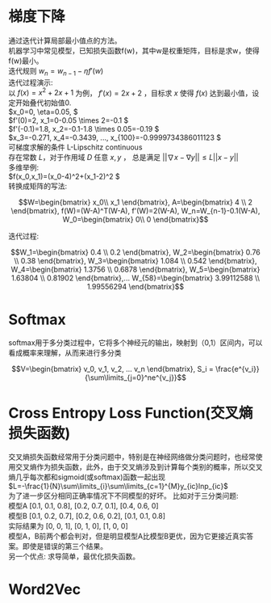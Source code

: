 # 梯度下降
通过迭代计算局部最小值点的方法。  
机器学习中常见模型，已知损失函数f(w)，其中w是权重矩阵，目标是求w，使得f(w)最小。  
迭代规则 $w_{n} = w_{n-1} - \eta f'(w)$  
迭代过程演示:  
以 $f(x)=x^2+2x+1$ 为例， $f'(x)=2x+2$ ，目标求 $x$ 使得 $f(x)$ 达到最小值，设定开始叠代初始值0.  
$x_0=0, \eta=0.05, $  
$f'(0)=2, x_1=0-0.05 \times 2=-0.1 $  
$f'(-0.1)=1.8, x_2=-0.1-1.8 \times 0.05=-0.19 $  
$x_3=-0.271, x_4=-0.3439, ..., x_{100}=-0.9999734386011123 $  
可梯度求解的条件 L-Lipschitz continuous  
存在常数 $L$，对于作用域 $D$ 任意 $x,y$ ， 总是满足 $||\nabla x - \nabla y|| \le L||x-y||$  
多维举例:  
$f(x_0,x_1)=(x_0-4)^2+(x_1-2)^2 $  
转换成矩阵的写法:  
```math
W=\begin{bmatrix}
x_0\\
x_1
\end{bmatrix},
A=\begin{bmatrix}
4 \\
2
\end{bmatrix},
f(W)=(W-A)^T(W-A),
f'(W)=2(W-A),
W_n=W_{n-1}-0.1(W-A),
W_0=\begin{bmatrix}
0\\
0
\end{bmatrix}
```
迭代过程:
```math
W_1=\begin{bmatrix}
0.4 \\
0.2
\end{bmatrix},
W_2=\begin{bmatrix}
0.76 \\
0.38
\end{bmatrix},
W_3=\begin{bmatrix}
1.084 \\
0.542
\end{bmatrix},
W_4=\begin{bmatrix}
1.3756 \\
0.6878
\end{bmatrix},
W_5=\begin{bmatrix}
1.63804 \\
0.81902
\end{bmatrix},...
W_{58}=\begin{bmatrix}
3.99112588 \\
1.99556294
\end{bmatrix}
```

# Softmax
softmax用于多分类过程中，它将多个神经元的输出，映射到（0,1）区间内，可以看成概率来理解，从而来进行多分类  
```math
V=\begin{bmatrix}
v_0, v_1, v_2, ... v_n
\end{bmatrix},
S_i = \frac{e^{v_i}}{\sum\limits_{j=0}^ne^{v_j}}
```
# Cross Entropy Loss Function(交叉熵损失函数)
交叉熵损失函数经常用于分类问题中，特别是在神经网络做分类问题时，也经常使用交叉熵作为损失函数，此外，由于交叉熵涉及到计算每个类别的概率，所以交叉熵几乎每次都和sigmoid(或softmax)函数一起出现  
 $L=-\frac{1}{N}\sum\limits_{i}\sum\limits_{c=1}^{M}y_{ic}lnp_{ic}$  
为了进一步区分相同正确率情况下不同模型的好坏。
比如对于三分类问题:  
模型A [0.1, 0.1, 0.8], [0.2, 0.7, 0.1], [0.4, 0.6, 0]   
模型B [0.1, 0.2, 0.7], [0.2, 0.6, 0.2], [0.1, 0.1, 0.8]  
实际结果为 [0, 0, 1], [0, 1, 0], [1, 0, 0]  
模型A，B前两个都会判对，但是明显模型A比模型B更优，因为它更接近真实答案。即使是错误的第三个结果。  
另一个优点: 求导简单，最优化损失函数。

# Word2Vec
